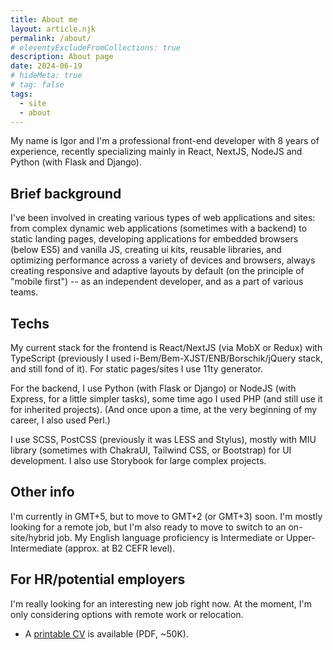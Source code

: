 ```yaml
---
title: About me
layout: article.njk
permalink: /about/
# eleventyExcludeFromCollections: true
description: About page
date: 2024-06-19
# hideMeta: true
# tag: false
tags:
  - site
  - about
---
```


<!--
@changed 2024.06.19, 18:38
-->

My name is Igor and I'm a professional front-end developer with 8 years of experience, recently specializing mainly in React, NextJS, NodeJS and Python (with Flask and Django).

## Brief background

I've been involved in creating various types of web applications and sites: from complex dynamic web applications (sometimes with a backend) to static landing pages, developing applications for embedded browsers (below ES5) and vanilla JS, creating ui kits, reusable libraries, and optimizing performance across a variety of devices and browsers, always creating responsive and adaptive layouts by default (on the principle of "mobile first") -- as an independent developer, and as a part of various teams.

## Techs

My current stack for the frontend is React/NextJS (via MobX or Redux) with TypeScript (previously I used i-Bem/Bem-XJST/ENB/Borschik/jQuery stack, and still fond of it). For static pages/sites I use 11ty generator.

For the backend, I use Python (with Flask or Django) or NodeJS (with Express, for a little simpler tasks), some time ago I used PHP (and still use it for inherited projects). (And once upon a time, at the very beginning of my career, I also used Perl.)

I use SCSS, PostCSS (previously it was LESS and Stylus), mostly with MIU library (sometimes with ChakraUI, Tailwind CSS, or Bootstrap) for UI development. I also use Storybook for large complex projects.

## Other info

I'm currently in GMT+5, but to move to GMT+2 (or GMT+3) soon. I'm mostly looking for a remote job, but I'm also ready to move to switch to an on-site/hybrid job. My English language proficiency is Intermediate or Upper-Intermediate (approx. at B2 CEFR level).

## For HR/potential employers

I'm really looking for an interesting new job right now. At the moment, I'm only considering options with remote work or relocation.

- A <a class="external" href="/static/docs/cv-lilliputten-2024-v1-1-1.pdf" title="PDF document (~50K)" target="_blank">printable CV</a> is available (PDF, ~50K).

